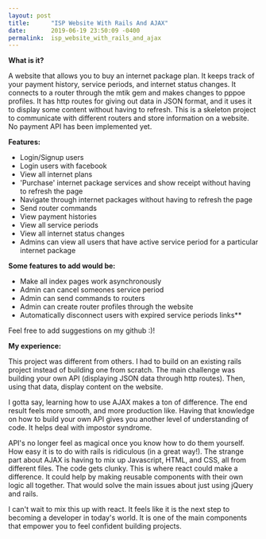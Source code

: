 ```yaml
---
layout: post
title:      "ISP Website With Rails And AJAX"
date:       2019-06-19 23:50:09 -0400
permalink:  isp_website_with_rails_and_ajax
---
```



**What is it?**

A website that allows you to buy an internet package plan. It keeps track of your payment history, service periods, and internet status changes. It connects to a router through the mtik gem and makes changes to pppoe profiles. It has http routes for giving out data in JSON format, and it uses it to display some content without having to refresh. This is a skeleton project to communicate with different routers and store information on a website. No payment API has been implemented yet.

**Features:**

* Login/Signup users
* Login users with facebook
* View all internet plans 
* 'Purchase' internet package services and show receipt without having to refresh the page
* Navigate through internet packages without having to refresh the page
* Send router commands
* View payment histories
* View all service periods
* View all internet status changes
* Admins can view all users that have active service period for a particular internet package

**Some features to add would be:**

* Make all index pages work asynchronously
* Admin can cancel someones service period
* Admin can send commands to routers
* Admin can create router profiles through the website
* Automatically disconnect users with expired service periods links**

Feel free to add suggestions on my github :)!

**My experience:**

This project was different from others. I had to build on an existing rails project instead of building one from scratch. The main challenge was building your own API (displaying JSON data through http routes). Then, using that data, display content on the website.  

I gotta say, learning how to use AJAX makes a ton of difference. The end result feels more smooth, and more production like. Having that knowledge on how to build your own API gives you another level of understanding of code.  It helps deal with impostor syndrome. 

API's no longer feel as magical once you know how to do them yourself. How easy it is to do with rails is ridiculous (in a great way!). The strange part about AJAX is having to mix up Javascript, HTML, and CSS, all from different files. The code gets clunky. This is where react could make a difference. It could help by making reusable components with their own logic all together. That would solve the main issues about just using jQuery and rails.

I can't wait to mix this up with react. It feels like it is the next step to becoming a developer in today's world. It is one of the main components that empower you to feel confident building projects.
